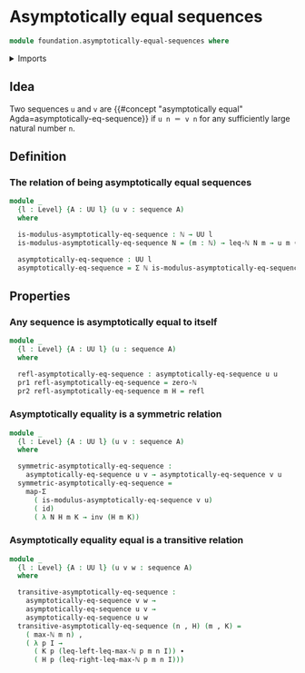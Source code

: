 # Asymptotically equal sequences

```agda
module foundation.asymptotically-equal-sequences where
```

<details><summary>Imports</summary>

```agda
open import elementary-number-theory.inequality-natural-numbers
open import elementary-number-theory.maximum-natural-numbers
open import elementary-number-theory.natural-numbers

open import foundation.dependent-pair-types
open import foundation.functoriality-dependent-pair-types
open import foundation.identity-types
open import foundation.sequences
open import foundation.universe-levels

open import foundation-core.function-types
```

</details>

## Idea

Two sequences `u` and `v` are
{{#concept "asymptotically equal" Agda=asymptotically-eq-sequence}} if
`u n ＝ v n` for any sufficiently large natural number `n`.

## Definition

### The relation of being asymptotically equal sequences

```agda
module _
  {l : Level} {A : UU l} (u v : sequence A)
  where

  is-modulus-asymptotically-eq-sequence : ℕ → UU l
  is-modulus-asymptotically-eq-sequence N = (m : ℕ) → leq-ℕ N m → u m ＝ v m

  asymptotically-eq-sequence : UU l
  asymptotically-eq-sequence = Σ ℕ is-modulus-asymptotically-eq-sequence
```

## Properties

### Any sequence is asymptotically equal to itself

```agda
module _
  {l : Level} {A : UU l} (u : sequence A)
  where

  refl-asymptotically-eq-sequence : asymptotically-eq-sequence u u
  pr1 refl-asymptotically-eq-sequence = zero-ℕ
  pr2 refl-asymptotically-eq-sequence m H = refl
```

### Asymptotically equality is a symmetric relation

```agda
module _
  {l : Level} {A : UU l} (u v : sequence A)
  where

  symmetric-asymptotically-eq-sequence :
    asymptotically-eq-sequence u v → asymptotically-eq-sequence v u
  symmetric-asymptotically-eq-sequence =
    map-Σ
      ( is-modulus-asymptotically-eq-sequence v u)
      ( id)
      ( λ N H m K → inv (H m K))
```

### Asymptotically equality equal is a transitive relation

```agda
module _
  {l : Level} {A : UU l} (u v w : sequence A)
  where

  transitive-asymptotically-eq-sequence :
    asymptotically-eq-sequence v w →
    asymptotically-eq-sequence u v →
    asymptotically-eq-sequence u w
  transitive-asymptotically-eq-sequence (n , H) (m , K) =
    ( max-ℕ m n) ,
    ( λ p I →
      ( K p (leq-left-leq-max-ℕ p m n I)) ∙
      ( H p (leq-right-leq-max-ℕ p m n I)))
```
